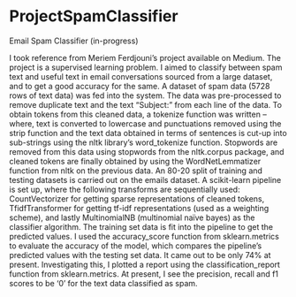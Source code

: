 # ProjectSpamClassifier
Email Spam Classifier (in-progress)

I took reference from Meriem Ferdjouni’s project available on Medium. The project is a supervised learning problem. I aimed to classify between spam text and useful text in email conversations sourced from a large dataset, and to get a good accuracy for the same. A dataset of spam data (5728 rows of text data) was fed into the system. The data was pre-processed to remove duplicate text and the text “Subject:” from each line of the data. To obtain tokens from this cleaned data, a tokenize function was written – where, text is converted to lowercase and punctuations removed using the strip function and the text data obtained in terms of sentences is cut-up into sub-strings using the nltk library’s word_tokenize function. Stopwords are removed from this data using stopwords from the nltk.corpus package, and cleaned tokens are finally obtained by using the WordNetLemmatizer function from nltk on the previous data. An 80-20 split of training and testing datasets is carried out on the emails dataset. A scikit-learn pipeline is set up, where the following transforms are sequentially used: CountVectorizer for getting sparse representations of cleaned tokens, TfidfTransformer for getting tf-idf representations (used as a weighting scheme), and lastly MultinomialNB (multinomial naïve bayes) as the classifier algorithm. The training set data is fit into the pipeline to get the predicted values. I used the accuracy_score function from sklearn.metrics to evaluate the accuracy of the model, which compares the pipeline’s predicted values with the testing set data. It came out to be only 74% at present. Investigating this, I plotted a report using the classification_report function from sklearn.metrics. At present, I see the precision, recall and f1 scores to be ‘0’ for the text data classified as spam. 

